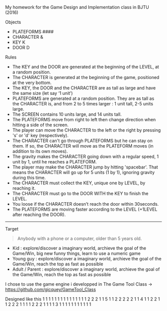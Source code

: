 My homework for the Game Design and Implementation class in BJTU (2016)


Objects
* PLATEFORMS	####
* CHARACTER	&
* KEY		K
* DOOR		D

Rules
* The KEY and the DOOR are generated at the beginning of the LEVEL, at a random position. 
* The CHARACTER is generated at the beginning of the game, positioned at the very bottom.
* The KEY, the DOOR and the CHARACTER are as tall as large and have the same size (let say ‘1 unit’)
* PLATEFORMS are generated at a random position. They are as tall as the CHARACTER is, and from 2 to 5 times larger : 1 unit tall, 2-5 units large.
* The SCREEN contains 10 units large, and 14 units tall.
* The PLATEFORMS move from right to left then change direction when hitting a side of the screen.
* The player can move the CHARACTER to the left or the right by pressing 's' or 'd' key (respectively).
* The CHARACTER can't go through PLATEFORMS but he can stay on them. If so, the CHARACTER will move as the PLATEFORM moves (in addition to its own moves).
* The gravity makes the CHARACTER going down with a regular speed, 1 unit by 1, until he reaches a PLATEFORM.
* The player may make the CHARACTER jump by hitting 'spacebar'. That means the CHARACTER will go up for 5 units (1 by 1), ignoring gravity during this time.
* The CHARACTER must collect the KEY, unique one by LEVEL, by reaching it.
* The CHARACTER must go to the DOOR WITH the KEY to finish the LEVEL.
* You loose if the CHARACTER doesn’t reach the door within 30seconds.
* The PLATEFORMS are moving faster according to the LEVEL (+1LEVEL after reaching the DOOR).




-------------------




Target
> Anybody with a phone or a computer, older than 5 years old.
  * Kid			:	explore/discover a imaginary world, archieve the goal of the Game/Win, big new funny things, learn to use a numeric game
  * Young guy		:	explore/discover a imaginary world, archieve the goal of the Game/Win, reach the top as fast as possible
  * Adult / Parent	:	explore/discover a imaginary world, archieve the goal of the Game/Win, reach the top as fast as possible



I chose to use the game engine i developped in The Game Tool Class -> https://github.com/gicquey/GameTool_Class

Designed like this
1 1 1 1 1 1 1 1 1 1
1                 1
1                 1
1   2 2 2         1
1         5       1
1     2 2 2 2 2   1
1 4               1
1 2 2             1
1           2 2 2 1
1                 1
1     2 2 2       1
1                 1
1         3       1
1 1 1 1 1 1 1 1 1 1
